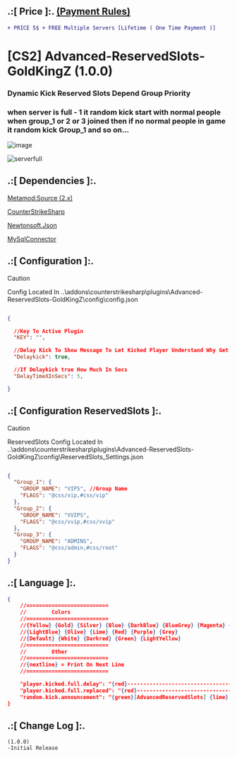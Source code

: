 
## .:[ Price ]:. [(Payment Rules)](https://github.com/oqyh/cs2-Private-Plugins/blob/8040379022008134dde7d34cf08f7a611c750862/README.md?plain=1#L7)
```diff
+ PRICE 5$ + FREE Multiple Servers [Lifetime ( One Time Payment )] 
```

# [CS2] Advanced-ReservedSlots-GoldKingZ (1.0.0)  

### Dynamic Kick Reserved Slots Depend Group Priority 
### when server is full - 1  it random kick start with normal people when group_1 or 2 or 3 joined then if no normal people in game it random kick Group_1 and so on...

![image](https://github.com/oqyh/cs2-Private-Plugins/assets/48490385/c7eea100-f571-40e9-880c-ef2414e055d6)

![serverfull](https://github.com/oqyh/cs2-Private-Plugins/assets/48490385/789259bd-a31c-40b5-a140-5ddf26c04bbf)


## .:[ Dependencies ]:.

[Metamod:Source (2.x)](https://www.sourcemm.net/downloads.php/?branch=master)

[CounterStrikeSharp](https://github.com/roflmuffin/CounterStrikeSharp/releases)

[Newtonsoft.Json](https://www.nuget.org/packages/Newtonsoft.Json)

[MySqlConnector](https://www.nuget.org/packages/MySqlConnector)

## .:[ Configuration ]:.

> [!CAUTION]
> Config Located In ..\addons\counterstrikesharp\plugins\Advanced-ReservedSlots-GoldKingZ\config\config.json                                         

```json

{

  //Key To Active Plugin
  "KEY": "",

  //Delay Kick To Show Message To Let Kicked Player Understand Why Get Kicked
  "Delaykick": true,

  //If Delaykick true How Much In Secs
  "DelayTimeXInSecs": 5,

}

```


## .:[ Configuration ReservedSlots ]:.

> [!CAUTION]
> ReservedSlots Config Located In ..\addons\counterstrikesharp\plugins\Advanced-ReservedSlots-GoldKingZ\config\ReservedSlots_Settings.json                                         
```json

{
  "Group_1": {
    "GROUP_NAME": "VIPS", //Group Name
    "FLAGS": "@css/vip,#css/vip"
  },
  "Group_2": {
    "GROUP_NAME": "VVIPS",
    "FLAGS": "@css/vvip,#css/vvip"
  },
  "Group_3": {
    "GROUP_NAME": "ADMINS",
    "FLAGS": "@css/admin,#css/root"
  }
}

```

## .:[ Language ]:.
```json
{
	//==========================
	//        Colors
	//==========================
	//{Yellow} {Gold} {Silver} {Blue} {DarkBlue} {BlueGrey} {Magenta} {LightRed}
	//{LightBlue} {Olive} {Lime} {Red} {Purple} {Grey}
	//{Default} {White} {Darkred} {Green} {LightYellow}
	//==========================
	//        Other
	//==========================
	//{nextline} = Print On Next Line
	//==========================

	"player.kicked.full.delay": "{red}------------------------------------------ {nextline} {green}[AdvancedReservedSlots] {red}Server is full {grey}This Slot Reserved For {lime}Vips Only {nextline} {red}------------------------------------------",
	"player.kicked.full.replaced": "{red}------------------------------------------ {nextline} {green}[AdvancedReservedSlots] {grey}You Will Be Kicked {nextline} {green}[AdvancedReservedSlots] {grey}Reason: {lime}[ {purple}{0} {grey}/ {gold}{1} {lime}] {grey}Took Your Spot {nextline} {red}------------------------------------------", //{0} = VIP PLAYER NAME //{1} = VIP FLAG NAME
	"random.kick.announcement": "{green}[AdvancedReservedSlots] {lime}[ {purple}{0} {grey}/ {gold}{1} {lime}] {grey}Joinned {nextline} {green}[AdvancedReservedSlots] {grey}Random Kick Choosed {red}{2}" //{0} = VIP PLAYER NAME //{1} = VIP FLAG NAME //{2} = WHO WILL GET KICKED
}
```

## .:[ Change Log ]:.
```
(1.0.0)
-Initial Release
```
